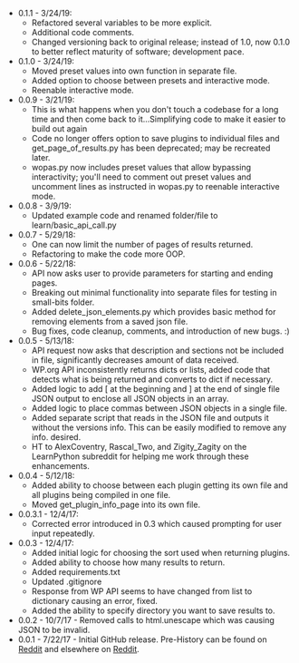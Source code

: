 - 0.1.1 - 3/24/19:
  - Refactored several variables to be more explicit.
  - Additional code comments.
  - Changed versioning back to original release; instead of 1.0, now 0.1.0 to better reflect maturity of software; development pace.
- 0.1.0 - 3/24/19:
  - Moved preset values into own function in separate file.
  - Added option to choose between presets and interactive mode.
  - Reenable interactive mode.
- 0.0.9 - 3/21/19:
  - This is what happens when you don't touch a codebase for a long time and then come back to it...Simplifying code to make it easier to build out again
  - Code no longer offers option to save plugins to individual files and get_page_of_results.py has been deprecated; may be recreated later.
  - wopas.py now includes preset values that allow bypassing interactivity; you'll need to comment out preset values and uncomment lines as instructed in wopas.py to reenable interactive mode.
- 0.0.8 - 3/9/19:
  - Updated example code and renamed folder/file to learn/basic_api_call.py
- 0.0.7 - 5/29/18:
  - One can now limit the number of pages of results returned.
  - Refactoring to make the code more OOP.
- 0.0.6 - 5/22/18:
  - API now asks user to provide parameters for starting and ending pages.
  - Breaking out minimal functionality into separate files for testing in small-bits folder.
  - Added delete_json_elements.py which provides basic method for removing elements from a saved json file.
  - Bug fixes, code cleanup, comments, and introduction of new bugs. :)
- 0.0.5 - 5/13/18:
    - API request now asks that description and sections not be included in file, significantly decreases amount of data received.
    - WP.org API inconsistently returns dicts or lists, added code that detects what is being returned and converts to dict if necessary.
    - Added logic to add [ at the beginning and ] at the end of single file JSON output to enclose all JSON objects in an array.
    - Added logic to place commas between JSON objects in a single file.
    - Added separate script that reads in the JSON file and outputs it without the versions info. This can be easily modified to remove any info. desired.
    - HT to AlexCoventry, Rascal_Two, and Zigity_Zagity on the LearnPython subreddit for helping me work through these enhancements.
- 0.0.4 - 5/12/18:
    - Added ability to choose between each plugin getting its own file and all plugins being compiled in one file.
    - Moved get_plugin_info_page into its own file.
- 0.0.3.1 - 12/4/17:
	- Corrected error introduced in 0.3 which caused prompting for user input repeatedly.
- 0.0.3 - 12/4/17:
	- Added initial logic for choosing the sort used when returning plugins.
	- Added ability to choose how many results to return.
	- Added requirements.txt
	- Updated .gitignore
	- Response from WP API seems to have changed from list to dictionary causing an error, fixed.
	- Added the ability to specify directory you want to save results to.
- 0.0.2 - 10/7/17 - Removed calls to html.unescape which was causing JSON to be invalid.
- 0.0.1 - 7/22/17 - Initial GitHub release. Pre-History can be found on [Reddit](https://www.reddit.com/r/learnpython/comments/6o4tls/help_parsing_json/) and elsewhere on [Reddit](https://www.reddit.com/r/Python/comments/6nk5yl/help_needed_using_python_to_pull_in_and_transform/).
